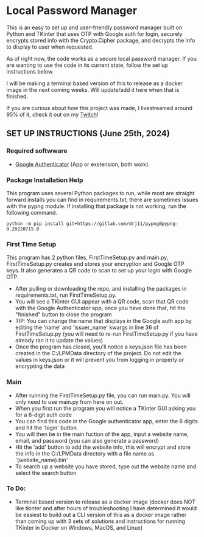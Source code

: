 # Local Password Manager

This is an easy to set up and user-friendly password manager built on Python and TKinter that uses OTP with Google auth for login, securely encrypts stored info with the Crypto.Cipher package, and decrypts the info to display to user when requested.

As of right now, the code works as a secure local password manager. If you are wanting to use the code in its current state, follow the set up instructions below.

I will be making a terminal based version of this to release as a docker image in the next coming weeks. Will update/add it here when that is finished.

If you are curious about how this project was made, I livestreamed around 95% of it, check it out on my [Twitch](https://www.twitch.tv/codingwithholmes)!

## SET UP INSTRUCTIONS (June 25th, 2024)

### Required softwware
- [Google Authenticator](https://chromewebstore.google.com/detail/authenticator/bhghoamapcdpbohphigoooaddinpkbai?pli=1) (App or exstension, both work).

### Package Installation Help
This program uses several Python packages to run, while most are straight forward installs you can find in requirements.txt, there are sometimes issues with the pypng module. If installing that package is not working, run the following command. 

```
python -m pip install git+https://gitlab.com/drj11/pypng@pypng-0.20220715.0
```

### First Time Setup
This program has 2 python files, FirstTimeSetup.py and main.py, FirstTimeSetup.py creates and stores your encryption and Google OTP keys. It also generates a QR code to scan to set up your login with Google OTP.
- After pulling or downloading the repo, and installing the packages in requirements.txt, run FirstTimeSetup.py.
- You will see a TKinter GUI appear with a QR code, scan that QR code with the Google Authenticator app, once you have done that, hit the "finished" button to close the program
- TIP: You can change the name that displays in the Google auth app by editing the 'name' and 'issuer_name' kwargs in line 36 of FirstTimeSetup.py (you will need to re-run FirstTimeSetup.py if you have already ran it to update the values) 
- Once the program has closed, you'll notice a keys.json file has been created in the C:/LPMData directory of the project. Do not edit the values in keys.json or it will prevent you from logging in properly or encrypting the data


### Main 
- After running the FirstTimeSetup.py file, you can run main.py. You will only need to use main.py from here on out. 
- When you first run the program you will notice a TKinter GUI asking you for a 6-digit auth code
- You can find this code in the Google authenticator app, enter the 6 digits and hit the 'login' button
- You will then be in the main fuction of the app, input a website name, email, and password (you can also generate a password) 
- Hit the 'add' button to add the website info, this will encrypt and store the info in the C:/LPMData directory with a file name as '(website_name).bin'
- To search up a website you have stored, type out the website name and select the search button


### To Do:
- Terminal based version to release as a docker image (docker does NOT like tkinter and after hours of troubleshooting I have determined it would be easiest to build out a CLI version of this as a docker image rather than coming up with 3 sets of solutions and instructions for running TKinter in Docker on Windows, MacOS, and Linux) 

